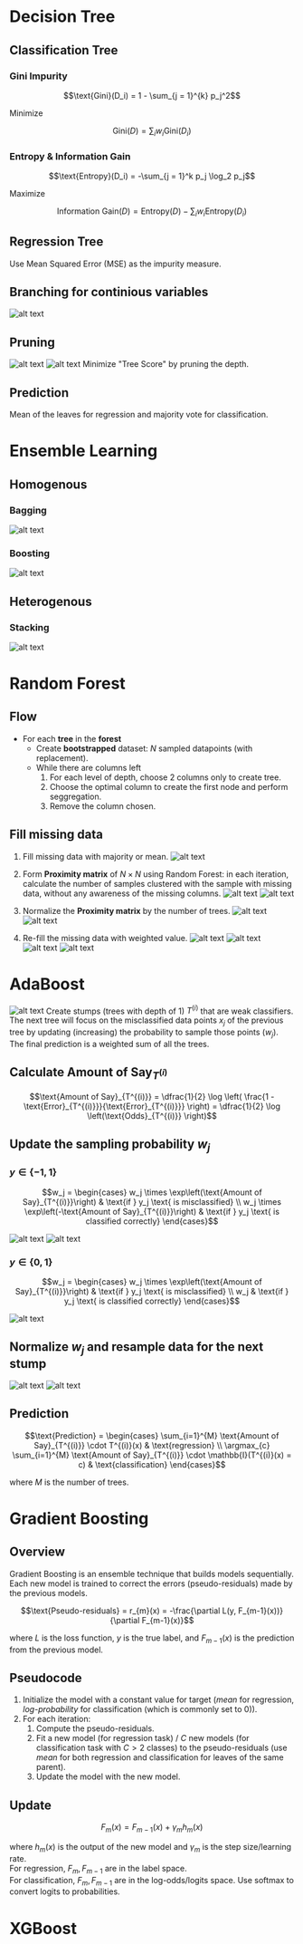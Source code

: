# Decision Tree
## Classification Tree
### Gini Impurity
```math
\text{Gini}(D_i) = 1 - \sum_{j = 1}^{k} p_j^2
```
Minimize 
```math
\text{Gini}(D) = \sum_i w_i\text{Gini}(D_i)
```
### Entropy & Information Gain
```math
\text{Entropy}(D_i) = -\sum_{j = 1}^k p_j \log_2 p_j
```
Maximize
```math
\text{Information Gain}(D) = \text{Entropy}(D) - \sum_i w_i\text{Entropy}(D_i)
```
## Regression Tree
Use Mean Squared Error (MSE) as the impurity measure.
## Branching for continious variables
![alt text](image.png)
## Pruning
![alt text](image-1.png)
![alt text](image-2.png)
Minimize "Tree Score" by pruning the depth.
## Prediction
Mean of the leaves for regression and majority vote for classification.

# Ensemble Learning 
## Homogenous
### Bagging 
![alt text](image-3.png)
### Boosting
![alt text](image-4.png)
## Heterogenous
### Stacking
![alt text](image-5.png)


# Random Forest
## Flow
- For each **tree** in the **forest**
    - Create **bootstrapped** dataset: $N$ sampled datapoints (with replacement).
    - While there are columns left
        1. For each level of depth, choose 2 columns only to create tree.
        1. Choose the optimal column to create the first node and perform seggregation.
        1. Remove the column chosen.

## Fill missing data
1. Fill missing data with majority or mean.
    ![alt text](image-6.png)
1. Form **Proximity matrix** of $N\times N$ using Random Forest: in each iteration, calculate the number of samples clustered with the sample with missing data, without any awareness of the missing columns.
    ![alt text](image-9.png)
    ![alt text](image-8.png)

1. Normalize the **Proximity matrix** by the number of trees.
    ![alt text](image-10.png)
    ![alt text](image-11.png)
1. Re-fill the missing data with weighted value.
    ![alt text](image-12.png)
    ![alt text](image-13.png)
    ![alt text](image-14.png)
    ![alt text](image-15.png)

# AdaBoost
![alt text](image-18.png)
Create stumps (trees with depth of 1) $T^{(i)}$ that are weak classifiers. The next tree will focus on the misclassified data points $x_j$ of the previous tree by updating (increasing) the probability to sample those points ($w_j$). The final prediction is a weighted sum of all the trees.
## Calculate $\text{Amount of Say}_{T^{(i)}}$
```math
\text{Amount of Say}_{T^{(i)}} = \dfrac{1}{2} \log \left( \frac{1 - \text{Error}_{T^{(i)}}}{\text{Error}_{T^{(i)}}} \right) = \dfrac{1}{2} \log \left(\text{Odds}_{T^{(i)}} \right)
```
## Update the sampling probability $w_j$
### $y\in \{-1,1\}$
```math
w_j = \begin{cases}
    w_j \times \exp\left(\text{Amount of Say}_{T^{(i)}}\right) & \text{if } y_j \text{ is misclassified} \\
    w_j \times \exp\left(-\text{Amount of Say}_{T^{(i)}}\right) & \text{if } y_j \text{ is classified correctly}
\end{cases}
```
![alt text](image-19.png)
![alt text](image-20.png)
### $y\in \{0,1\}$
```math
w_j = \begin{cases}
    w_j \times \exp\left(\text{Amount of Say}_{T^{(i)}}\right) & \text{if } y_j \text{ is misclassified} \\
    w_j  & \text{if } y_j \text{ is classified correctly}
\end{cases}
```
![alt text](image-23.png)
## Normalize $w_j$ and resample data for the next stump
![alt text](image-21.png)
![alt text](image-22.png)
## Prediction
```math
\text{Prediction} = 
\begin{cases}
\sum_{i=1}^{M} \text{Amount of Say}_{T^{(i)}} \cdot T^{(i)}(x) & \text{regression} \\
\argmax_{c} \sum_{i=1}^{M} \text{Amount of Say}_{T^{(i)}} \cdot \mathbb{I}(T^{(i)}(x) = c) & \text{classification}
\end{cases}
```
where $M$ is the number of trees.

# Gradient Boosting
<!-- TODO: resolve the relationship between logits, probabilities and gradients-->
## Overview
Gradient Boosting is an ensemble technique that builds models sequentially. Each new model is trained to correct the errors (pseudo-residuals) made by the previous models.
```math
\text{Pseudo-residuals} = r_{m}(x) = -\frac{\partial L(y, F_{m-1}(x))}{\partial F_{m-1}(x)}
```
where $L$ is the loss function, $y$ is the true label, and $F_{m-1}(x)$ is the prediction from the previous model.

## Pseudocode
1. Initialize the model with a constant value for target (*mean* for regression, *log-probability* for classification (which is commonly set to $0$)).
2. For each iteration:
   1. Compute the pseudo-residuals.
   2. Fit a new model (for regression task) / $C$ new models (for classification task with $C>2$ classes) to the pseudo-residuals (use *mean* for both regression and classification for leaves of the same parent).
   3. Update the model with the new model.

## Update
```math
F_{m}(x) 
= F_{m-1}(x) + \gamma_m h_m(x)
```
where $h_m(x)$ is the output of the new model and $\gamma_m$ is the step size/learning rate.  
For regression, $F_m, F_{m-1}$ are in the label space.  
For classification, $F_m, F_{m-1}$ are in the log-odds/logits space. Use softmax to convert logits to probabilities.



# XGBoost
